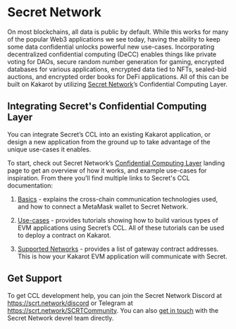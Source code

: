 # Secret Network

On most blockchains, all data is public by default. While this works for many of the popular Web3 applications we see today, having the ability to keep some data confidential unlocks powerful new use-cases. Incorporating decentralized confidential computing (DeCC) enables things like private voting for DAOs, secure random number generation for gaming, encrypted databases for various applications, encrypted data tied to NFTs, sealed-bid auctions, and encrypted order books for DeFi applications. All of this can be built on Kakarot by utilizing [Secret Network](https://scrt.network)’s Confidential Computing Layer.

## Integrating Secret's Confidential Computing Layer​

You can integrate Secret’s CCL into an existing Kakarot application, or design a new application from the ground up to take advantage of the unique use-cases it enables.

To start, check out Secret Network’s [Confidential Computing Layer](https://scrt.network/confidential-computing-layer) landing page to get an overview of how it works, and example use-cases for inspiration. From there you’ll find multiple links to Secret's CCL documentation:

1. [Basics](https://docs.scrt.network/secret-network-documentation/confidential-computing-layer/ethereum-evm-developer-toolkit/basics) - explains the cross-chain communication technologies used, and how to connect a MetaMask wallet to Secret Network.

2. [Use-cases](https://docs.scrt.network/secret-network-documentation/confidential-computing-layer/ethereum-evm-developer-toolkit/usecases) - provides tutorials showing how to build various types of EVM applications using Secret’s CCL. All of these tutorials can be used to deploy a contract on Kakarot.

3. [Supported Networks](https://docs.scrt.network/secret-network-documentation/confidential-computing-layer/ethereum-evm-developer-toolkit/supported-networks) - provides a list of gateway contract addresses. This is how your Kakarot EVM application will communicate with Secret.

## Get Support

To get CCL development help, you can join the Secret Network Discord at https://scrt.network/discord or Telegram at https://scrt.network/SCRTCommunity. You can also [get in touch](mailto:info@scrt.network) with the Secret Network devrel team directly.

